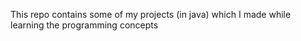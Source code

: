 This repo contains some of my projects (in java) which I made while learning the programming concepts  
